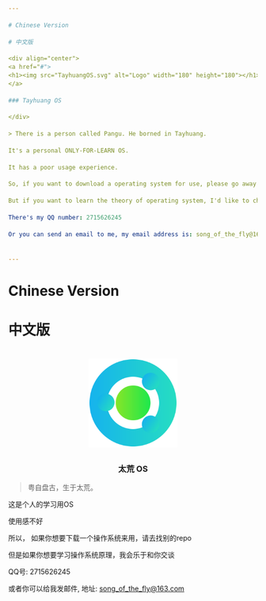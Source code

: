 ```yaml
---

# Chinese Version

# 中文版

<div align="center">
<a href="#">
<h1><img src="TayhuangOS.svg" alt="Logo" width="180" height="180"></h1>
</a>

### Tayhuang OS

</div>

> There is a person called Pangu. He borned in Tayhuang.

It's a personal ONLY-FOR-LEARN OS.

It has a poor usage experience.

So, if you want to download a operating system for use, please go away and look for other repo.

But if you want to learn the theory of operating system, I'd like to chat with you.

There's my QQ number: 2715626245

Or you can send an email to me, my email address is: song_of_the_fly@163.com


---
```


# Chinese Version

# 中文版


<div align="center">
<a href="#">
<h1><img src="TayhuangOS.svg" alt="Logo" width="180" height="180"></h1>
</a>

### 太荒 OS

</div>

> 粤自盘古，生于太荒。

这是个人的学习用OS

使用感不好

所以， 如果你想要下载一个操作系统来用，请去找别的repo

但是如果你想要学习操作系统原理，我会乐于和你交谈

QQ号: 2715626245

或者你可以给我发邮件, 地址: song_of_the_fly@163.com